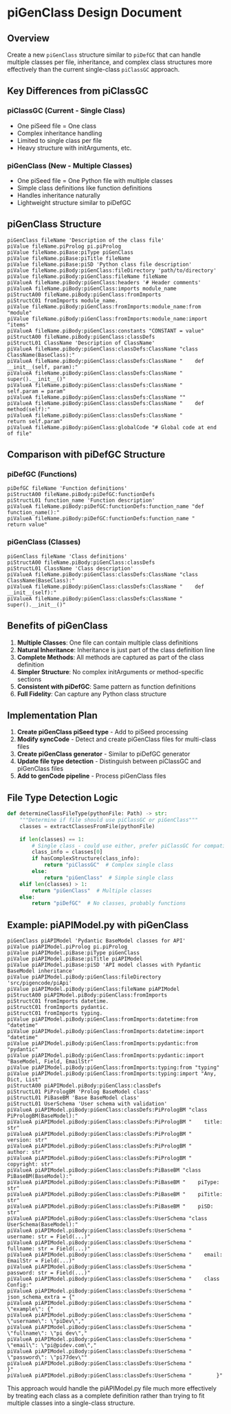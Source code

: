 # piGenClass Design Document

## Overview
Create a new `piGenClass` structure similar to `piDefGC` that can handle multiple classes per file, inheritance, and complex class structures more effectively than the current single-class `piClassGC` approach.

## Key Differences from piClassGC

### piClassGC (Current - Single Class)
- One piSeed file = One class
- Complex inheritance handling
- Limited to single class per file
- Heavy structure with initArguments, etc.

### piGenClass (New - Multiple Classes)
- One piSeed file = One Python file with multiple classes
- Simple class definitions like function definitions
- Handles inheritance naturally
- Lightweight structure similar to piDefGC

## piGenClass Structure

```
piGenClass fileName 'Description of the class file'
piValue fileName.piProlog pi.piProlog
piValue fileName.piBase:piType piGenClass
piValue fileName.piBase:piTitle fileName
piValue fileName.piBase:piSD 'Python class file description'
piValue fileName.piBody:piGenClass:fileDirectory 'path/to/directory'
piValue fileName.piBody:piGenClass:fileName fileName
piValueA fileName.piBody:piGenClass:headers '# Header comments'
piValueA fileName.piBody:piGenClass:imports module_name
piStructA00 fileName.piBody:piGenClass:fromImports
piStructC01 fromImports module_name.
piValue fileName.piBody:piGenClass:fromImports:module_name:from "module"
piValue fileName.piBody:piGenClass:fromImports:module_name:import "items"
piValueA fileName.piBody:piGenClass:constants "CONSTANT = value"
piStructA00 fileName.piBody:piGenClass:classDefs
piStructL01 ClassName 'Description of ClassName'
piValueA fileName.piBody:piGenClass:classDefs:ClassName "class ClassName(BaseClass):"
piValueA fileName.piBody:piGenClass:classDefs:ClassName "    def __init__(self, param):"
piValueA fileName.piBody:piGenClass:classDefs:ClassName "        super().__init__()"
piValueA fileName.piBody:piGenClass:classDefs:ClassName "        self.param = param"
piValueA fileName.piBody:piGenClass:classDefs:ClassName ""
piValueA fileName.piBody:piGenClass:classDefs:ClassName "    def method(self):"
piValueA fileName.piBody:piGenClass:classDefs:ClassName "        return self.param"
piValueA fileName.piBody:piGenClass:globalCode "# Global code at end of file"
```

## Comparison with piDefGC Structure

### piDefGC (Functions)
```
piDefGC fileName 'Function definitions'
piStructA00 fileName.piBody:piDefGC:functionDefs
piStructL01 function_name 'Function description'
piValueA fileName.piBody:piDefGC:functionDefs:function_name "def function_name():"
piValueA fileName.piBody:piDefGC:functionDefs:function_name "    return value"
```

### piGenClass (Classes)
```
piGenClass fileName 'Class definitions'
piStructA00 fileName.piBody:piGenClass:classDefs
piStructL01 ClassName 'Class description'
piValueA fileName.piBody:piGenClass:classDefs:ClassName "class ClassName(BaseClass):"
piValueA fileName.piBody:piGenClass:classDefs:ClassName "    def __init__(self):"
piValueA fileName.piBody:piGenClass:classDefs:ClassName "        super().__init__()"
```

## Benefits of piGenClass

1. **Multiple Classes**: One file can contain multiple class definitions
2. **Natural Inheritance**: Inheritance is just part of the class definition line
3. **Complete Methods**: All methods are captured as part of the class definition
4. **Simpler Structure**: No complex initArguments or method-specific sections
5. **Consistent with piDefGC**: Same pattern as function definitions
6. **Full Fidelity**: Can capture any Python class structure

## Implementation Plan

1. **Create piGenClass piSeed type** - Add to piSeed processing
2. **Modify syncCode** - Detect and create piGenClass files for multi-class files
3. **Create piGenClass generator** - Similar to piDefGC generator
4. **Update file type detection** - Distinguish between piClassGC and piGenClass files
5. **Add to genCode pipeline** - Process piGenClass files

## File Type Detection Logic

```python
def determineClassFileType(pythonFile: Path) -> str:
    """Determine if file should use piClassGC or piGenClass"""
    classes = extractClassesFromFile(pythonFile)
    
    if len(classes) == 1:
        # Single class - could use either, prefer piClassGC for compatibility
        class_info = classes[0]
        if hasComplexStructure(class_info):
            return "piClassGC"  # Complex single class
        else:
            return "piGenClass"  # Simple single class
    elif len(classes) > 1:
        return "piGenClass"  # Multiple classes
    else:
        return "piDefGC"  # No classes, probably functions
```

## Example: piAPIModel.py with piGenClass

```
piGenClass piAPIModel 'Pydantic BaseModel classes for API'
piValue piAPIModel.piProlog pi.piProlog
piValue piAPIModel.piBase:piType piGenClass
piValue piAPIModel.piBase:piTitle piAPIModel
piValue piAPIModel.piBase:piSD 'API model classes with Pydantic BaseModel inheritance'
piValue piAPIModel.piBody:piGenClass:fileDirectory 'src/pigencode/piApi'
piValue piAPIModel.piBody:piGenClass:fileName piAPIModel
piStructA00 piAPIModel.piBody:piGenClass:fromImports
piStructC01 fromImports datetime.
piStructC01 fromImports pydantic.
piStructC01 fromImports typing.
piValue piAPIModel.piBody:piGenClass:fromImports:datetime:from "datetime"
piValue piAPIModel.piBody:piGenClass:fromImports:datetime:import "datetime"
piValue piAPIModel.piBody:piGenClass:fromImports:pydantic:from "pydantic"
piValue piAPIModel.piBody:piGenClass:fromImports:pydantic:import "BaseModel, Field, EmailStr"
piValue piAPIModel.piBody:piGenClass:fromImports:typing:from "typing"
piValue piAPIModel.piBody:piGenClass:fromImports:typing:import "Any, Dict, List"
piStructA00 piAPIModel.piBody:piGenClass:classDefs
piStructL01 PiPrologBM 'Prolog BaseModel class'
piStructL01 PiBaseBM 'Base BaseModel class'
piStructL01 UserSchema 'User schema with validation'
piValueA piAPIModel.piBody:piGenClass:classDefs:PiPrologBM "class PiPrologBM(BaseModel):"
piValueA piAPIModel.piBody:piGenClass:classDefs:PiPrologBM "    title: str"
piValueA piAPIModel.piBody:piGenClass:classDefs:PiPrologBM "    version: str"
piValueA piAPIModel.piBody:piGenClass:classDefs:PiPrologBM "    author: str"
piValueA piAPIModel.piBody:piGenClass:classDefs:PiPrologBM "    copyright: str"
piValueA piAPIModel.piBody:piGenClass:classDefs:PiBaseBM "class PiBaseBM(BaseModel):"
piValueA piAPIModel.piBody:piGenClass:classDefs:PiBaseBM "    piType: str"
piValueA piAPIModel.piBody:piGenClass:classDefs:PiBaseBM "    piTitle: str"
piValueA piAPIModel.piBody:piGenClass:classDefs:PiBaseBM "    piSD: str"
piValueA piAPIModel.piBody:piGenClass:classDefs:UserSchema "class UserSchema(BaseModel):"
piValueA piAPIModel.piBody:piGenClass:classDefs:UserSchema "    username: str = Field(...)"
piValueA piAPIModel.piBody:piGenClass:classDefs:UserSchema "    fullname: str = Field(...)"
piValueA piAPIModel.piBody:piGenClass:classDefs:UserSchema "    email: EmailStr = Field(...)"
piValueA piAPIModel.piBody:piGenClass:classDefs:UserSchema "    password: str = Field(...)"
piValueA piAPIModel.piBody:piGenClass:classDefs:UserSchema "    class Config:"
piValueA piAPIModel.piBody:piGenClass:classDefs:UserSchema "        json_schema_extra = {"
piValueA piAPIModel.piBody:piGenClass:classDefs:UserSchema "            \"example\": {"
piValueA piAPIModel.piBody:piGenClass:classDefs:UserSchema "                \"username\": \"piDev\","
piValueA piAPIModel.piBody:piGenClass:classDefs:UserSchema "                \"fullname\": \"pi dev\","
piValueA piAPIModel.piBody:piGenClass:classDefs:UserSchema "                \"email\": \"pi@pidev.com\","
piValueA piAPIModel.piBody:piGenClass:classDefs:UserSchema "                \"password\": \"pi77dev\""
piValueA piAPIModel.piBody:piGenClass:classDefs:UserSchema "            }"
piValueA piAPIModel.piBody:piGenClass:classDefs:UserSchema "        }"
```

This approach would handle the piAPIModel.py file much more effectively by treating each class as a complete definition rather than trying to fit multiple classes into a single-class structure.
